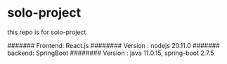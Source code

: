 # solo-project
this repo is for solo-project

####### Frontend: React.js 
########    Version : nodejs 20.11.0
####### backend: SpringBoot
########    Version : java 11.0.15, spring-boot 2.7.5
